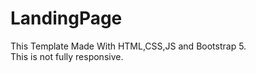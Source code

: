 # LandingPage
This Template Made With HTML,CSS,JS and Bootstrap 5. 
<br> This is not fully responsive.

